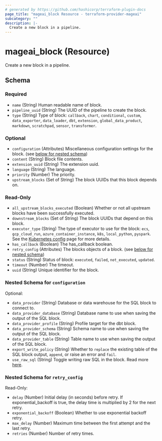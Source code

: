 ```yaml
---
# generated by https://github.com/hashicorp/terraform-plugin-docs
page_title: "mageai_block Resource - terraform-provider-mageai"
subcategory: ""
description: |-
  Create a new block in a pipeline.
---
```


# mageai_block (Resource)

Create a new block in a pipeline.



<!-- schema generated by tfplugindocs -->
## Schema

### Required

- `name` (String) Human readable name of block.
- `pipeline_uuid` (String) The UUID of the pipeline to create the block.
- `type` (String) Type of block: `callback`, `chart`, `conditional`, `custom`, `data_exporter`, `data_loader`, `dbt`, `extension`, `global_data_product`, `markdown`, `scratchpad`, `sensor`, `transformer`.

### Optional

- `configuration` (Attributes) Miscellaneous configuration settings for the block. (see [below for nested schema](#nestedatt--configuration))
- `content` (String) Block file contents.
- `extension_uuid` (String) The extension uuid.
- `language` (String) The language.
- `priority` (Number) The priority.
- `upstream_blocks` (Set of String) The block UUIDs that this block depends on.

### Read-Only

- `all_upstream_blocks_executed` (Boolean) Whether or not all upstream blocks have been successfully executed.
- `downstream_blocks` (Set of String) The block UUIDs that depend on this block.
- `executor_type` (String) The type of executor to use for the block: `ecs`, `gcp_cloud_run`, `azure_container_instance`, `k8s`, `local_python`, `pyspark`. See the [Kubernetes config](https://docs.mage.ai/production/configuring-production-settings/compute-resource#2-set-executor-type-and-customize-the-compute-resource-of-the-mage-executor) page for more details.
- `has_callback` (Boolean) The has_callback boolean.
- `retry_config` (Attributes) The blocks objects of a block. (see [below for nested schema](#nestedatt--retry_config))
- `status` (String) Status of block: `executed`, `failed`, `not_executed`, `updated`.
- `timeout` (Number) The timeout.
- `uuid` (String) Unique identifier for the block.

<a id="nestedatt--configuration"></a>
### Nested Schema for `configuration`

Optional:

- `data_provider` (String) Database or data warehouse for the SQL block to connect to.
- `data_provider_database` (String) Database name to use when saving the output of the SQL block.
- `data_provider_profile` (String) Profile target for the dbt block.
- `data_provider_schema` (String) Schema name to use when saving the output of the SQL block.
- `data_provider_table` (String) Table name to use when saving the output of the SQL block.
- `export_write_policy` (String) Whether to `replace` the existing table of the SQL block output, `append`, or raise an error and `fail`.
- `use_raw_sql` (String) Toggle writing raw SQL in the block. Read more [here](https://docs.mage.ai/guides/blocks/sql-blocks#using-raw-sql).


<a id="nestedatt--retry_config"></a>
### Nested Schema for `retry_config`

Read-Only:

- `delay` (Number) Initial delay (in seconds) before retry. If exponential_backoff is true, the delay time is multiplied by 2 for the next retry.
- `exponential_backoff` (Boolean) Whether to use exponential backoff retry.
- `max_delay` (Number) Maximum time between the first attempt and the last retry.
- `retries` (Number) Number of retry times.
